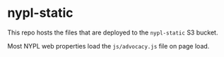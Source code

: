 # nypl-static

This repo hosts the files that are deployed to the `nypl-static` S3 bucket.

Most NYPL web properties load the `js/advocacy.js` file on page load.
